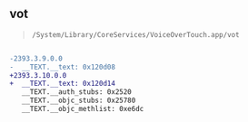 ## vot

> `/System/Library/CoreServices/VoiceOverTouch.app/vot`

```diff

-2393.3.9.0.0
-  __TEXT.__text: 0x120d08
+2393.3.10.0.0
+  __TEXT.__text: 0x120d14
   __TEXT.__auth_stubs: 0x2520
   __TEXT.__objc_stubs: 0x25780
   __TEXT.__objc_methlist: 0xe6dc

```
